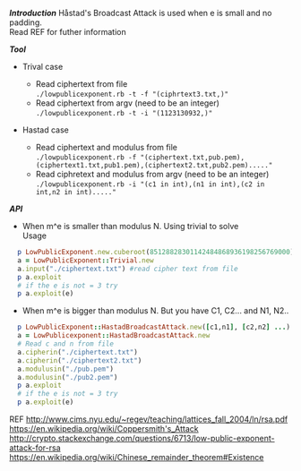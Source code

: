 ***Introduction***
Håstad's Broadcast Attack is used when e is small and no padding.  
Read REF for futher information  

***Tool***
* Trival case  
  * Read ciphertext from file  
  `./lowpublicexponent.rb -t -f "(ciphrtext3.txt,)"`  
  * Read ciphertext from argv (need to be an integer)
  `./lowpublicexponent.rb -t -i "(1123130932,)"`  

* Hastad case  
  * Read ciphertext and modulus from file  
  `./lowpublicexponent.rb -f "(ciphertext.txt,pub.pem),(ciphertext1.txt,pub1.pem),(ciphertext2.txt,pub2.pem)....."`  
  * Read ciphretext and modulus from argv (need to be an integer)  
  `./lowpublicexponent.rb -i "(c1 in int),(n1 in int),(c2 in int,n2 in int)....."`  


***API***
* When m^e is smaller than modulus N. Using trivial to solve  
Usage  
```ruby
  p LowPublicExponent.new.cuberoot(85128828301142484868936198256769000) # or just use tool
  a = LowPublicExponent::Trivial.new
  a.input("./ciphertext.txt") #read cipher text from file
  p a.exploit
  # if the e is not = 3 try
  p a.exploit(e)

```  
* When m^e is bigger than modulus N. But you have C1, C2... and N1, N2..

```ruby
  p LowPublicExponent::HastadBroadcastAttack.new([c1,n1], [c2,n2] ...).exploit #initial with [c,a]
  a = LowPublicexponent::HastadBroadcastAttack.new
  # Read c and n from file
  a.cipherin("./ciphertext.txt")
  a.cipherin("./ciphertext2.txt")
  a.modulusin("./pub.pem")
  a.modulusin("./pub2.pem")
  p a.exploit
  # if the e is not = 3 try
  p a.exploit(e)
```



REF
http://www.cims.nyu.edu/~regev/teaching/lattices_fall_2004/ln/rsa.pdf  
https://en.wikipedia.org/wiki/Coppersmith's_Attack  
http://crypto.stackexchange.com/questions/6713/low-public-exponent-attack-for-rsa  
https://en.wikipedia.org/wiki/Chinese_remainder_theorem#Existence  
